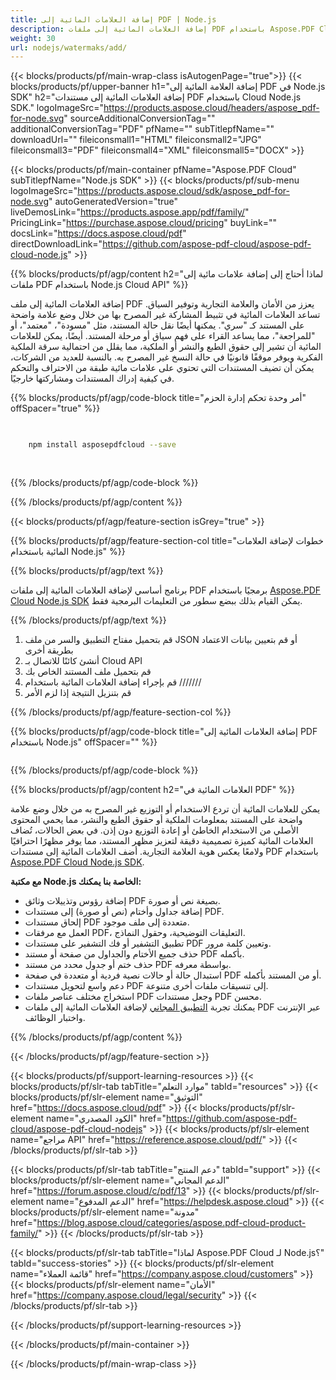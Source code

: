 ```yaml
---
title: إضافة العلامات المائية إلى PDF | Node.js
description: إضافة العلامات المائية إلى ملفات PDF باستخدام Aspose.PDF Cloud SDK لNode.js. دعم للعلامات المائية النصية والصورية.
weight: 30
url: nodejs/watermaks/add/
---
```


{{< blocks/products/pf/main-wrap-class isAutogenPage="true">}}
{{< blocks/products/pf/upper-banner h1="إضافة العلامة المائية إلى PDF في Node.js SDK" h2="إضافة العلامات المائية إلى مستندات PDF باستخدام Cloud Node.js SDK." logoImageSrc="https://products.aspose.cloud/headers/aspose_pdf-for-node.svg" sourceAdditionalConversionTag="" additionalConversionTag="PDF" pfName="" subTitlepfName="" downloadUrl="" fileiconsmall1="HTML" fileiconsmall2="JPG" fileiconsmall3="PDF" fileiconsmall4="XML" fileiconsmall5="DOCX" >}}

{{< blocks/products/pf/main-container pfName="Aspose.PDF Cloud" subTitlepfName="Node.js SDK" >}}
{{< blocks/products/pf/sub-menu logoImageSrc="https://products.aspose.cloud/sdk/aspose_pdf-for-node.svg"
autoGeneratedVersion="true"
liveDemosLink="https://products.aspose.app/pdf/family/" PricingLink="https://purchase.aspose.cloud/pricing" buyLink="" docsLink="https://docs.aspose.cloud/pdf"  directDownloadLink="https://github.com/aspose-pdf-cloud/aspose-pdf-cloud-node.js" >}}

{{% blocks/products/pf/agp/content h2="لماذا أحتاج إلى إضافة علامات مائية إلى ملفات PDF باستخدام Node.js Cloud API" %}}

إضافة العلامات المائية إلى ملف PDF يعزز من الأمان والعلامة التجارية وتوفير السياق. تساعد العلامات المائية في تثبيط المشاركة غير المصرح بها من خلال وضع علامة واضحة على المستند كـ "سري". يمكنها أيضًا نقل حالة المستند، مثل "مسودة"، "معتمد"، أو "للمراجعة"، مما يساعد القراء على فهم سياق أو مرحلة المستند. أيضًا، يمكن للعلامات المائية أن تشير إلى حقوق الطبع والنشر أو الملكية، مما يقلل من احتمالية سرقة الملكية الفكرية ويوفر موقفًا قانونيًا في حالة النسخ غير المصرح به. بالنسبة للعديد من الشركات، يمكن أن تضيف المستندات التي تحتوي على علامات مائية طبقة من الاحتراف والتحكم في كيفية إدراك المستندات ومشاركتها خارجيًا.

{{% blocks/products/pf/agp/code-block title="أمر وحدة تحكم إدارة الحزم" offSpacer="true" %}}

```bash

     
    npm install asposepdfcloud --save
     
     

```

{{% /blocks/products/pf/agp/code-block %}}

{{% /blocks/products/pf/agp/content %}}

{{< blocks/products/pf/agp/feature-section isGrey="true" >}}

{{% blocks/products/pf/agp/feature-section-col title="خطوات لإضافة العلامات المائية باستخدام Node.js" %}}

{{% blocks/products/pf/agp/text %}}

برنامج أساسي لإضافة العلامات المائية إلى ملفات PDF برمجيًا باستخدام
[Aspose.PDF Cloud Node.js SDK](https://products.aspose.cloud/pdf/nodejs/)
يمكن القيام بذلك ببضع سطور من التعليمات البرمجية فقط.

{{% /blocks/products/pf/agp/text %}}

1. قم بتحميل مفتاح التطبيق والسر من ملف JSON أو قم بتعيين بيانات الاعتماد بطريقة أخرى
1. أنشئ كائنًا للاتصال بـ Cloud API
1. قم بتحميل ملف المستند الخاص بك
1. قم بإجراء إضافة العلامات المائية باستخدام ///////
1. قم بتنزيل النتيجة إذا لزم الأمر

{{% /blocks/products/pf/agp/feature-section-col %}}


{{% blocks/products/pf/agp/code-block title="إضافة العلامات المائية إلى PDF باستخدام Node.js" offSpacer="" %}}

```js


```

{{% /blocks/products/pf/agp/code-block %}}

{{% blocks/products/pf/agp/content h2="العلامات المائية في PDF" %}}

يمكن للعلامات المائية أن تردع الاستخدام أو التوزيع غير المصرح به من خلال وضع علامة واضحة على المستند بمعلومات الملكية أو حقوق الطبع والنشر، مما يحمي المحتوى الأصلي من الاستخدام الخاطئ أو إعادة التوزيع دون إذن.
في بعض الحالات، تُضاف العلامات المائية كميزة تصميمية دقيقة لتعزيز مظهر المستند، مما يوفر مظهرًا احترافيًا ولامعًا يعكس هوية العلامة التجارية.
أضف العلامات المائية إلى مستندات PDF باستخدام [Aspose.PDF Cloud Node.js SDK](https://products.aspose.cloud/pdf/nodejs/).

**مع مكتبة Node.js الخاصة بنا يمكنك:**

+ إضافة رؤوس وتذييلات وثائق PDF بصيغة نص أو صورة.
+ إضافة جداول وأختام (نص أو صورة) إلى مستندات PDF.
+ إلحاق مستندات PDF متعددة إلى ملف موجود.
+ العمل مع مرفقات PDF، التعليقات التوضيحية، وحقول النماذج.
+ تطبيق التشفير أو فك التشفير على مستندات PDF وتعيين كلمة مرور.
+ حذف جميع الأختام والجداول من صفحة أو مستند PDF بأكمله.
+ حذف ختم أو جدول محدد من مستند PDF بواسطة معرفه.
+ استبدال حالة أو حالات نصية فردية أو متعددة في صفحة PDF أو من المستند بأكمله.
+ دعم واسع لتحويل مستندات PDF إلى تنسيقات ملفات أخرى متنوعة.
+ استخراج مختلف عناصر ملفات PDF وجعل مستندات PDF محسن.
+ يمكنك تجربة [التطبيق المجاني](https://products.aspose.app/pdf/watermark) لإضافة العلامات المائية إلى ملفات PDF عبر الإنترنت واختبار الوظائف.

{{% /blocks/products/pf/agp/content %}}

{{< /blocks/products/pf/agp/feature-section >}}

{{< blocks/products/pf/support-learning-resources >}}
{{< blocks/products/pf/slr-tab tabTitle="موارد التعلم" tabId="resources" >}}
{{< blocks/products/pf/slr-element name="التوثيق" href="https://docs.aspose.cloud/pdf" >}}
{{< blocks/products/pf/slr-element name="الكود المصدري" href="https://github.com/aspose-pdf-cloud/aspose-pdf-cloud-nodejs" >}}
{{< blocks/products/pf/slr-element name="مراجع API" href="https://reference.aspose.cloud/pdf/" >}}
{{< /blocks/products/pf/slr-tab >}}

{{< blocks/products/pf/slr-tab tabTitle="دعم المنتج" tabId="support" >}}
{{< blocks/products/pf/slr-element name="الدعم المجاني" href="https://forum.aspose.cloud/c/pdf/13" >}}
{{< blocks/products/pf/slr-element name="الدعم المدفوع" href="https://helpdesk.aspose.cloud" >}}
{{< blocks/products/pf/slr-element name="مدونة" href="https://blog.aspose.cloud/categories/aspose.pdf-cloud-product-family/" >}}
{{< /blocks/products/pf/slr-tab >}}

{{< blocks/products/pf/slr-tab tabTitle="لماذا Aspose.PDF Cloud لـ Node.js؟" tabId="success-stories" >}}
{{< blocks/products/pf/slr-element name="قائمة العملاء" href="https://company.aspose.cloud/customers" >}}
{{< blocks/products/pf/slr-element name="الأمان" href="https://company.aspose.cloud/legal/security" >}}
{{< /blocks/products/pf/slr-tab >}}

{{< /blocks/products/pf/support-learning-resources >}}

<!-- aboutfile Ends -->

{{< /blocks/products/pf/main-container >}}

{{< /blocks/products/pf/main-wrap-class >}}



